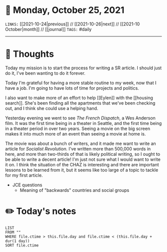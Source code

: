 # 📅 Monday, October 25, 2021
`LINKS:` [[2021-10-24|previous]] // [[2021-10-26|next]] // [[2021-10 October|month]] // [[journal]] 
`TAGS:` #daily

---
# 💭 Thoughts
Today my mission is to start the process for writing a SR article. I should just do it, I've been wanting to do it forever. 

Today I'm grateful for having a more stable routine to my week, now that I have a job. I'm going to have lots of time for projects and politics. 

I also want to make more of an effort to help [[Eylen]] with the [[housing search]]. She's been finding all the apartments that we've been checking out, and I think she could use a helping hand. 

Yesterday evening we went to see *The French Dispatch*, a Wes Anderson film. It was the first time being in a theater in Seattle, and the first time being in a theater period in over two years. Seeing a movie on the big screen makes it into much more of an event than seeing a movie at home is. 

The movie was about a bunch of writers, and it made me want to write an article for *Socialist Revolution.* I've written more than 500,000 words in here, and more than two-thirds of that is likely political writing, so I ought to be able to write a decent article! I'm just not sure what I would want to write it on. I think the situation of the CHAZ is interesting and there are important lessons to be learned from it, but it seems like too large of a topic to tackle for my first article. 

- JCE questions
	- Meaning of "backwards" countries and social groups

# ✏️ Today's notes
```dataview
LIST 
FROM ""
WHERE file.ctime > this.file.day and file.ctime < (this.file.day + dur(1 day))
SORT file.ctime
```
